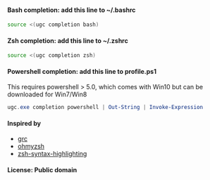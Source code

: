 #### Bash completion: add this line to ~/.bashrc

```sh
source <(ugc completion bash)
```

#### Zsh completion: add this line to ~/.zshrc

```sh
source <(ugc completion zsh)
```

#### Powershell completion: add this line to profile.ps1

This requires powershell > 5.0, which comes with Win10 but can be downloaded for Win7/Win8

```powershell
ugc.exe completion powershell | Out-String | Invoke-Expression
```

#### Inspired by

* [grc](https://github.com/garabik/grc)
* [ohmyzsh](https://github.com/ohmyzsh/ohmyzsh)
* [zsh-syntax-highlighting](https://github.com/zsh-users/zsh-syntax-highlighting)

#### License: Public domain